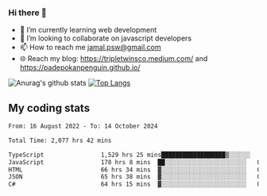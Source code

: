 ### Hi there 👋

<!--
**padepokanpenguin/padepokanpenguin** is a ✨ _special_ ✨ repository because its `README.md` (this file) appears on your GitHub profile.
-->

- 🌱 I’m currently learning  web development
- 👯 I’m looking to collaborate on javascript developers
- 📫 How to reach me jamal.psw@gmail.com
- 🌐 Reach my blog:
   https://tripletwinsco.medium.com/ and
   https://padepokanpenguin.github.io/

![Anurag's github stats](https://github-readme-stats.vercel.app/api?username=padepokanpenguin&count_private=true&disable_animations=false&show_icons=true&theme=default)
[![Top Langs](https://github-readme-stats.vercel.app/api/top-langs/?username=padepokanpenguin&theme=default&layout=compact)](https://github.com/padepokanpenguin)

## My coding stats

<!--START_SECTION:waka-->

```txt
From: 16 August 2022 - To: 14 October 2024

Total Time: 2,077 hrs 42 mins

TypeScript                1,529 hrs 25 mins██████████████████▒░░░░░░   73.61 %
JavaScript                178 hrs 8 mins  ██░░░░░░░░░░░░░░░░░░░░░░░   08.57 %
HTML                      66 hrs 34 mins  ▓░░░░░░░░░░░░░░░░░░░░░░░░   03.20 %
JSON                      65 hrs 38 mins  ▓░░░░░░░░░░░░░░░░░░░░░░░░   03.16 %
C#                        64 hrs 15 mins  ▓░░░░░░░░░░░░░░░░░░░░░░░░   03.09 %
```

<!--END_SECTION:waka-->


